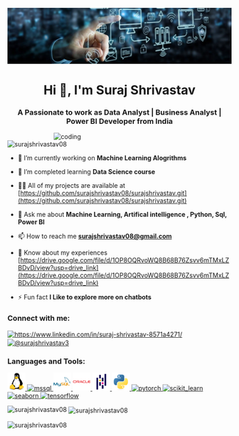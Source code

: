![logo](https://github.com/surajshrivastav08/surajshrivastav/blob/main/1685026904208.jpg)
<h1 align="center">Hi 👋, I'm Suraj Shrivastav</h1>
<h3 align="center">A Passionate to work as Data Analyst | Business Analyst | Power BI Developer from India</h3>
<img align="right" alt="coding" width="400" src="https://user-images.githubusercontent.com/55389276/140866485-8fb1c876-9a8f-4d6a-98dc-08c4981eaf70.gif">
<p align="left"> <img src="https://komarev.com/ghpvc/?username=surajshrivastav08&label=Profile%20views&color=0e75b6&style=flat" alt="surajshrivastav08" /> </p>

- 🔭 I’m currently working on **Machine Learning Alogrithms**

- 🌱 I’m completed learning **Data Science course**

- 👨‍💻 All of my projects are available at [https://github.com/surajshrivastav08/surajshrivastav.git](https://github.com/surajshrivastav08/surajshrivastav.git)

- 💬 Ask me about **Machine Learning, Artifical intelligence , Python, Sql, Power BI**

- 📫 How to reach me **surajshrivastav08@gmail.com**

- 📄 Know about my experiences [https://drive.google.com/file/d/1OP8OQRvoWQ8B68B76Zsvv6mTMxLZBDvD/view?usp=drive_link](https://drive.google.com/file/d/1OP8OQRvoWQ8B68B76Zsvv6mTMxLZBDvD/view?usp=drive_link)

- ⚡ Fun fact **I Like to explore more on chatbots**

<h3 align="left">Connect with me:</h3>
<p align="left">
<a href="https://linkedin.com/in/https://www.linkedin.com/in/suraj-shrivastav-8571a4271/" target="blank"><img align="center" src="https://raw.githubusercontent.com/rahuldkjain/github-profile-readme-generator/master/src/images/icons/Social/linked-in-alt.svg" alt="https://www.linkedin.com/in/suraj-shrivastav-8571a4271/" height="30" width="40" /></a>
<a href="https://www.hackerrank.com/@surajshrivastav3" target="blank"><img align="center" src="https://raw.githubusercontent.com/rahuldkjain/github-profile-readme-generator/master/src/images/icons/Social/hackerrank.svg" alt="@surajshrivastav3" height="30" width="40" /></a>
</p>

<h3 align="left">Languages and Tools:</h3>
<p align="left"> <a href="https://www.linux.org/" target="_blank" rel="noreferrer"> <img src="https://raw.githubusercontent.com/devicons/devicon/master/icons/linux/linux-original.svg" alt="linux" width="40" height="40"/> </a> <a href="https://www.microsoft.com/en-us/sql-server" target="_blank" rel="noreferrer"> <img src="https://www.svgrepo.com/show/303229/microsoft-sql-server-logo.svg" alt="mssql" width="40" height="40"/> </a> <a href="https://www.mysql.com/" target="_blank" rel="noreferrer"> <img src="https://raw.githubusercontent.com/devicons/devicon/master/icons/mysql/mysql-original-wordmark.svg" alt="mysql" width="40" height="40"/> </a> <a href="https://www.oracle.com/" target="_blank" rel="noreferrer"> <img src="https://raw.githubusercontent.com/devicons/devicon/master/icons/oracle/oracle-original.svg" alt="oracle" width="40" height="40"/> </a> <a href="https://pandas.pydata.org/" target="_blank" rel="noreferrer"> <img src="https://raw.githubusercontent.com/devicons/devicon/2ae2a900d2f041da66e950e4d48052658d850630/icons/pandas/pandas-original.svg" alt="pandas" width="40" height="40"/> </a> <a href="https://www.python.org" target="_blank" rel="noreferrer"> <img src="https://raw.githubusercontent.com/devicons/devicon/master/icons/python/python-original.svg" alt="python" width="40" height="40"/> </a> <a href="https://pytorch.org/" target="_blank" rel="noreferrer"> <img src="https://www.vectorlogo.zone/logos/pytorch/pytorch-icon.svg" alt="pytorch" width="40" height="40"/> </a> <a href="https://scikit-learn.org/" target="_blank" rel="noreferrer"> <img src="https://upload.wikimedia.org/wikipedia/commons/0/05/Scikit_learn_logo_small.svg" alt="scikit_learn" width="40" height="40"/> </a> <a href="https://seaborn.pydata.org/" target="_blank" rel="noreferrer"> <img src="https://seaborn.pydata.org/_images/logo-mark-lightbg.svg" alt="seaborn" width="40" height="40"/> </a> <a href="https://www.tensorflow.org" target="_blank" rel="noreferrer"> <img src="https://www.vectorlogo.zone/logos/tensorflow/tensorflow-icon.svg" alt="tensorflow" width="40" height="40"/> </a> </p>

<p><img align="left" src="https://github-readme-stats.vercel.app/api/top-langs?username=surajshrivastav08&show_icons=true&locale=en&layout=compact" alt="surajshrivastav08" /></p>

<p>&nbsp;<img align="center" src="https://github-readme-stats.vercel.app/api?username=surajshrivastav08&show_icons=true&locale=en" alt="surajshrivastav08" /></p>

<p><img align="center" src="https://github-readme-streak-stats.herokuapp.com/?user=surajshrivastav08&" alt="surajshrivastav08" /></p>
